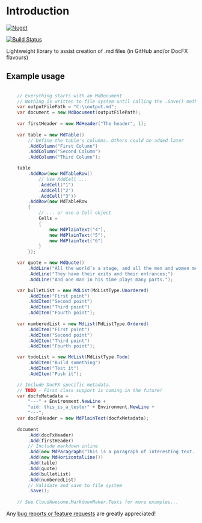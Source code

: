 # Introduction

[![Nuget](https://img.shields.io/nuget/v/CloudAwesome.MarkdownMaker)](https://www.nuget.org/packages/CloudAwesome.MarkdownMaker/)

<!--
[![Coverage](https://sonarcloud.io/api/project_badges/measure?project=markdown-maker&metric=coverage)](https://sonarcloud.io/dashboard?id=markdown-maker)
[![Quality Gate Status](https://sonarcloud.io/api/project_badges/measure?project=markdown-maker&metric=alert_status)](https://sonarcloud.io/dashboard?id=markdown-maker)
-->
[![Build Status](https://dev.azure.com/cloud-awesome/CloudAwesome.Xrm/_apis/build/status/CloudAwesome.MarkdownMaker/publish-release-markdown?branchName=main)](https://dev.azure.com/cloud-awesome/CloudAwesome.Xrm/_build/latest?definitionId=9&branchName=main)

Lightweight library to assist creation of .md files (in GitHub and/or DocFX flavours)

## Example usage

``` cs
    
    // Everything starts with an MdDocument
    // Nothing is written to file system until calling the .Save() method
    var outputFilePath = "C:\\output.md";
    var document = new MdDocument(outputFilePath);
    
    var firstHeader = new MdHeader("The header", 1);
    
    var table = new MdTable()
        // Define the table's columns. Others could be added later
        .AddColumn("First Column")
        .AddColumn("Second Column")
        .AddColumn("Third Column");

    table
        .AddRow(new MdTableRow()
            // Use AddCell ...
            .AddCell("1")
            .AddCell("2")
            .AddCell("3"))
        .AddRow(new MdTableRow
        {
            // ... or use a Cell object
            Cells =
            {
                new MdPlainText("4"),
                new MdPlainText("5"),
                new MdPlainText("6")
            }
        });

    var quote = new MdQuote()
        .AddLine("All the world’s a stage, and all the men and women merely players.")
        .AddLine("They have their exits and their entrances;")
        .AddLine("And one man in his time plays many parts.");

    var bulletList = new MdList(MdListType.Unordered)
        .AddItem("First point")
        .AddItem("Second point")
        .AddItem("Third point")
        .AddItem("Fourth point");
    
    var numberedList = new MdList(MdListType.Ordered)
        .AddItem("First point")
        .AddItem("Second point")
        .AddItem("Third point")
        .AddItem("Fourth point");

    var todoList = new MdList(MdListType.Todo)
        .AddItem("Build something")
        .AddItem("Test it")
        .AddItem("Push it");

    // Include DocFX specific metadata. 
    // TODO - First class support is coming in the future!        
    var docfxMetadata = 
        "---" + Environment.NewLine +
        "uid: this_is_a_tester" + Environment.NewLine +
        "---";
    var docFxHeader = new MdPlainText(docfxMetadata);
    
    document
        .Add(docFxHeader)
        .Add(firstHeader)
        // Include markdown inline
        .Add(new MdParagraph("This is a paragraph of interesting text..."))
        .Add(new MdHorizontalLine())
        .Add(table)
        .Add(quote)
        .Add(bulletList)
        .Add(numberedList)
        // Validate and save to file system
        .Save();
        
    // See CloudAwesome.MarkdownMaker.Tests for more examples...
```



Any [bug reports or feature requests](https://github.com/Cloud-Awesome/markdown-maker/issues/new/choose) are greatly appreciated!

